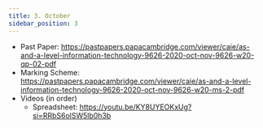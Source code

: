 ```yaml
---
title: 3. October
sidebar_position: 3
---
```


- Past Paper: https://pastpapers.papacambridge.com/viewer/caie/as-and-a-level-information-technology-9626-2020-oct-nov-9626-w20-qp-02-pdf
- Marking Scheme: https://pastpapers.papacambridge.com/viewer/caie/as-and-a-level-information-technology-9626-2020-oct-nov-9626-w20-ms-2-pdf
- Videos (in order)
    - Spreadsheet: https://youtu.be/KY8UYEOKxUg?si=RRbS6olSW5lb0h3b
    
